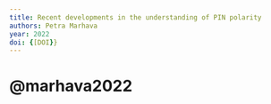 ```yaml
---
title: Recent developments in the understanding of PIN polarity
authors: Petra Marhava
year: 2022
doi: {[DOI}}
---
```

# @marhava2022


